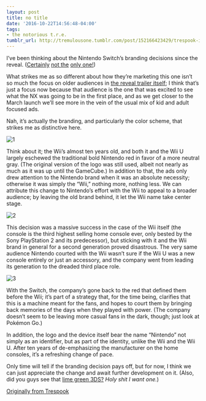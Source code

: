 ```yaml
---
layout: post
title: no title
date: '2016-10-22T14:56:48-04:00'
tags:
- the notorious t.r.e.
tumblr_url: http://tremulousone.tumblr.com/post/152166423429/trespook-ive-been-thinking-about-the-nintendo
---
```


I’ve been thinking about the Nintendo Switch’s branding decisions since the reveal. ([Certainly](http://www.underconsideration.com/brandnew/archives/new_logo_for_nintendo_switch.php) [not the](http://www.polygon.com/2016/10/20/13351952/nintendo-switch-reveal-video-children-appeal) [only one!](http://www.gamesindustry.biz/articles/2016-10-20-who-else-but-die-hard-nintendo-fans-will-buy-the-switch))

What strikes me as so different about how they’re marketing this one isn’t so much the focus on older audiences in [the reveal trailer itself](https://www.youtube.com/watch?v=f5uik5fgIaI); I think that’s just a focus now because that audience is the one that was excited to see what the NX was going to be in the first place, and as we get closer to the March launch we’ll see more in the vein of the usual mix of kid and adult focused ads.

Nah, it’s actually the branding, and particularly the color scheme, that strikes me as distinctive here.

![1](http://68.media.tumblr.com/1560f980e6e64069074be10f212716f3/tumblr_inline_ofgkb0L70f1qzg2fb_540.jpg)

Think about it; the Wii’s almost ten years old, and both it and the Wii U largely eschewed the traditional bold Nintendo red in favor of a more neutral gray. (The original version of the logo was still used, albeit not nearly as much as it was up until the GameCube.) In addition to that, the ads only drew attention to the Nintendo brand when it was an absolute necessity; otherwise it was simply the “Wii,” nothing more, nothing less. We can attribute this change to Nintendo’s effort with the Wii to appeal to a broader audience; by leaving the old brand behind, it let the Wii name take center stage.

![2](http://68.media.tumblr.com/6218ac7ceeb32dfb30960b41249145bd/tumblr_inline_ofgkc59HCc1qzg2fb_540.jpg)

This decision was a massive success in the case of the Wii itself (the console is the third highest selling home console ever, only bested by the Sony PlayStation 2 and its predecessor), but sticking with it and the Wii brand in general for a second generation proved disastrous. The very same audience Nintendo courted with the Wii wasn’t sure if the Wii U was a new console entirely or just an accessory, and the company went from leading its generation to the dreaded third place role.

![3](http://68.media.tumblr.com/1c71b564bc93d6744c4c5efd9219c5bc/tumblr_inline_ofgkadekS91qzg2fb_540.jpg)

With the Switch, the company’s gone back to the red that defined them before the Wii; it’s part of a strategy that, for the time being, clarifies that this is a machine meant for the fans, and hopes to court them by bringing back memories of the days when they played with power. (The company doesn’t seem to be leaving more casual fans in the dark, though; just look at Pokémon Go.)

In addition, the logo and the device itself bear the name “Nintendo” not simply as an identifier, but as part of the identity, unlike the Wii and the Wii U. After ten years of de-emphasizing the manufacturer on the home consoles, it’s a refreshing change of pace.

Only time will tell if the branding decision pays off, but for now, I think we can just appreciate the change and await further development on it. (Also, did you guys see that [lime green 3DS?](http://www.polygon.com/2016/10/21/13363490/amazon-exclusive-lime-green-new-nintendo-3ds-xl) _Holy shit I want one._)

[Originally from Trespook](http://trespook.tumblr.com/post/152162416993)
